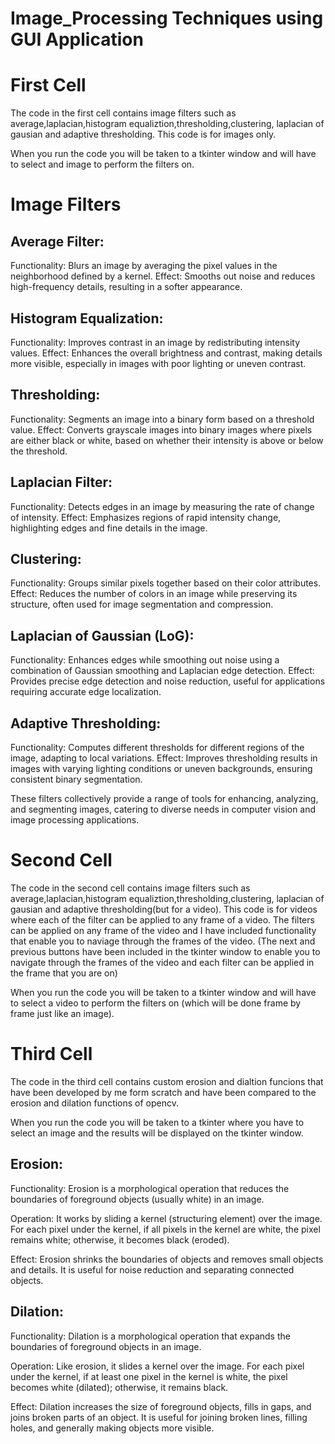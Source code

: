 # Image_Processing Techniques using GUI Application

# First Cell

The code in the first cell contains image filters such as average,laplacian,histogram equaliztion,thresholding,clustering, laplacian of gausian and adaptive thresholding. This code is for images only. 

When you run the code you will be taken to a tkinter window and will have to select and image to perform the filters on.

# Image Filters 

## Average Filter:

Functionality: Blurs an image by averaging the pixel values in the neighborhood defined by a kernel.
Effect: Smooths out noise and reduces high-frequency details, resulting in a softer appearance.

## Histogram Equalization:

Functionality: Improves contrast in an image by redistributing intensity values.
Effect: Enhances the overall brightness and contrast, making details more visible, especially in images with poor lighting or uneven contrast.

## Thresholding:

Functionality: Segments an image into a binary form based on a threshold value.
Effect: Converts grayscale images into binary images where pixels are either black or white, based on whether their intensity is above or below the threshold.

## Laplacian Filter:

Functionality: Detects edges in an image by measuring the rate of change of intensity.
Effect: Emphasizes regions of rapid intensity change, highlighting edges and fine details in the image.

## Clustering:

Functionality: Groups similar pixels together based on their color attributes.
Effect: Reduces the number of colors in an image while preserving its structure, often used for image segmentation and compression.

## Laplacian of Gaussian (LoG):

Functionality: Enhances edges while smoothing out noise using a combination of Gaussian smoothing and Laplacian edge detection.
Effect: Provides precise edge detection and noise reduction, useful for applications requiring accurate edge localization.

## Adaptive Thresholding:

Functionality: Computes different thresholds for different regions of the image, adapting to local variations.
Effect: Improves thresholding results in images with varying lighting conditions or uneven backgrounds, ensuring consistent binary segmentation.


These filters collectively provide a range of tools for enhancing, analyzing, and segmenting images, catering to diverse needs in computer vision and image processing applications.

# Second Cell

The code in the second cell contains image filters such as average,laplacian,histogram equaliztion,thresholding,clustering, laplacian of gausian and adaptive thresholding(but for a video). This code is for videos where each of the filter can be applied to any frame of a video. The filters can be applied on any frame of the video and I have included functionality that enable you to naviage through the frames of the video.
(The next and previous buttons have been included in the tkinter window to enable you to navigate through the frames of the video and each filter can be applied in the frame that you are on)

When you run the code you will be taken to a tkinter window and will have to select a video to perform the filters on (which will be done frame by frame just like an image).

# Third Cell

The code in the third cell contains custom erosion and dialtion funcions that have been developed by me form scratch and have been compared to the erosion and dilation functions of opencv.

When you run the code you will be taken to a tkinter where you have to select an image and the results will be displayed on the tkinter window.

## Erosion:

Functionality: Erosion is a morphological operation that reduces the boundaries of foreground objects (usually white) in an image.

Operation: It works by sliding a kernel (structuring element) over the image. For each pixel under the kernel, if all pixels in the kernel are white, the pixel remains white; otherwise, it becomes black (eroded).

Effect: Erosion shrinks the boundaries of objects and removes small objects and details. It is useful for noise reduction and separating connected objects.

## Dilation:

Functionality: Dilation is a morphological operation that expands the boundaries of foreground objects in an image.

Operation: Like erosion, it slides a kernel over the image. For each pixel under the kernel, if at least one pixel in the kernel is white, the pixel becomes white (dilated); otherwise, it remains black.

Effect: Dilation increases the size of foreground objects, fills in gaps, and joins broken parts of an object. It is useful for joining broken lines, filling holes, and generally making objects more visible.








